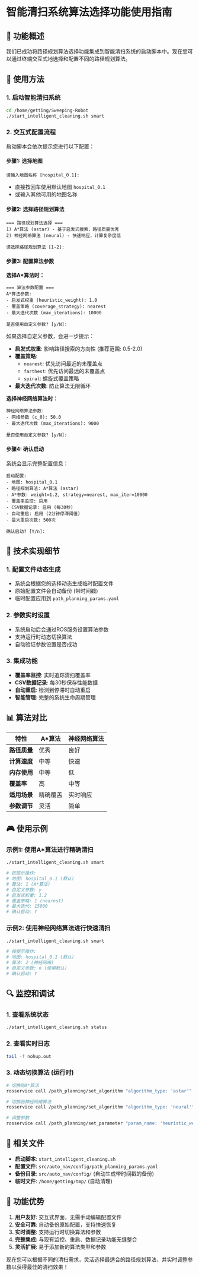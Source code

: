 # 智能清扫系统算法选择功能使用指南

## 🎯 功能概述

我们已成功将路径规划算法选择功能集成到智能清扫系统的启动脚本中。现在您可以通过终端交互式地选择和配置不同的路径规划算法。

## 🚀 使用方法

### 1. 启动智能清扫系统
```bash
cd /home/getting/Sweeping-Robot
./start_intelligent_cleaning.sh smart
```

### 2. 交互式配置流程

启动脚本会依次提示您进行以下配置：

#### 步骤1: 选择地图
```
请输入地图名称 [hospital_0.1]: 
```
- 直接按回车使用默认地图 `hospital_0.1`
- 或输入其他可用的地图名称

#### 步骤2: 选择路径规划算法
```
=== 路径规划算法选择 ===
1) A*算法 (astar) - 基于启发式搜索，路径质量优秀
2) 神经网络算法 (neural) - 快速响应，计算复杂度低

请选择路径规划算法 [1-2]: 
```

#### 步骤3: 配置算法参数

**选择A*算法时：**
```
=== 算法参数配置 ===
A*算法参数:
- 启发式权重 (heuristic_weight): 1.0
- 覆盖策略 (coverage_strategy): nearest
- 最大迭代次数 (max_iterations): 10000

是否使用自定义参数? [y/N]: 
```

如果选择自定义参数，会进一步提示：
- **启发式权重**: 影响路径搜索的方向性 (推荐范围: 0.5-2.0)
- **覆盖策略**:
  - `nearest`: 优先访问最近的未覆盖点
  - `farthest`: 优先访问最远的未覆盖点  
  - `spiral`: 螺旋式覆盖策略
- **最大迭代次数**: 防止算法无限循环

**选择神经网络算法时：**
```
神经网络算法参数:
- 网络参数 (c_0): 50.0
- 最大迭代次数 (max_iterations): 9000

是否使用自定义参数? [y/N]: 
```

#### 步骤4: 确认启动
系统会显示完整配置信息：
```
启动配置:
- 地图: hospital_0.1
- 路径规划算法: A*算法 (astar)
- A*参数: weight=1.2, strategy=nearest, max_iter=10000
- 覆盖率监控: 启用
- CSV数据记录: 启用 (每30秒)
- 自动重启: 启用 (2分钟停滞阈值)
- 最大重启次数: 500次

确认启动? [Y/n]: 
```

## 🔧 技术实现细节

### 1. 配置文件动态生成
- 系统会根据您的选择动态生成临时配置文件
- 原始配置文件会自动备份 (带时间戳)
- 临时配置应用到 `path_planning_params.yaml`

### 2. 参数实时设置
- 系统启动后会通过ROS服务设置算法参数
- 支持运行时动态切换算法
- 自动验证参数设置是否成功

### 3. 集成功能
- **覆盖率监控**: 实时追踪清扫覆盖率
- **CSV数据记录**: 每30秒保存性能数据
- **自动重启**: 检测到停滞时自动重启
- **智能管理**: 完整的系统生命周期管理

## 📊 算法对比

| 特性 | A*算法 | 神经网络算法 |
|------|--------|--------------|
| **路径质量** | 优秀 | 良好 |
| **计算速度** | 中等 | 快速 |
| **内存使用** | 中等 | 低 |
| **覆盖率** | 高 | 中等 |
| **适用场景** | 精确覆盖 | 实时响应 |
| **参数调节** | 灵活 | 简单 |

## 🎮 使用示例

### 示例1: 使用A*算法进行精确清扫
```bash
./start_intelligent_cleaning.sh smart

# 按提示操作:
# 地图: hospital_0.1 (默认)
# 算法: 1 (A*算法)
# 自定义参数: y
# 启发式权重: 1.2
# 覆盖策略: 1 (nearest)
# 最大迭代: 15000
# 确认启动: Y
```

### 示例2: 使用神经网络算法进行快速清扫
```bash
./start_intelligent_cleaning.sh smart

# 按提示操作:
# 地图: hospital_0.1 (默认)
# 算法: 2 (神经网络)
# 自定义参数: n (使用默认)
# 确认启动: Y
```

## 🔍 监控和调试

### 1. 查看系统状态
```bash
./start_intelligent_cleaning.sh status
```

### 2. 查看实时日志
```bash
tail -f nohup.out
```

### 3. 动态切换算法 (运行时)
```bash
# 切换到A*算法
rosservice call /path_planning/set_algorithm "algorithm_type: 'astar'"

# 切换到神经网络算法
rosservice call /path_planning/set_algorithm "algorithm_type: 'neural'"

# 调整参数
rosservice call /path_planning/set_parameter "param_name: 'heuristic_weight' param_value: 1.5"
```

## 📁 相关文件

- **启动脚本**: `start_intelligent_cleaning.sh`
- **配置文件**: `src/auto_nav/config/path_planning_params.yaml`
- **备份目录**: `src/auto_nav/config/` (自动生成带时间戳的备份)
- **临时文件**: `/home/getting/tmp/` (自动清理)

## 🎉 功能优势

1. **用户友好**: 交互式界面，无需手动编辑配置文件
2. **安全可靠**: 自动备份原始配置，支持快速恢复
3. **实时调整**: 支持运行时切换算法和参数
4. **完整集成**: 与现有监控、重启、数据记录功能无缝整合
5. **灵活扩展**: 易于添加新的算法类型和参数

现在您可以根据不同的清扫需求，灵活选择最适合的路径规划算法，并实时调整参数以获得最佳的清扫效果！
